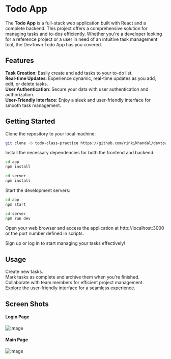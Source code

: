 # Todo App

The __Todo App__ is a full-stack web application built with React and a complete backend. This project offers a comprehensive solution for managing tasks and to-dos efficiently. Whether you're a developer looking for a reference project or a user in need of an intuitive task management tool, the DevTown Todo App has you covered.

## Features
__Task Creation__: Easily create and add tasks to your to-do list.<br/>
__Real-time Updates__: Experience dynamic, real-time updates as you add, edit, or delete tasks.<br/>
__User Authentication__: Secure your data with user authentication and authorization.<br/>
__User-Friendly Interface__: Enjoy a sleek and user-friendly interface for smooth task management.<br/>


## Getting Started
Clone the repository to your local machine:

```sh
git clone -b todo-class-practice https://github.com/rinkikhandal/devtown-projects.git
```
Install the necessary dependencies for both the frontend and backend:

```sh
cd app
npm install
```
```sh
cd server
npm install
```

Start the development servers:

```sh
cd app
npm start
```
```sh
cd server
npm run dev
```
Open your web browser and access the application at http://localhost:3000 or the port number defined in scripts.<br/>

Sign up or log in to start managing your tasks effectively!

## Usage
Create new tasks.<br/>
Mark tasks as complete and archive them when you're finished.<br/>
Collaborate with team members for efficient project management.<br/>
Explore the user-friendly interface for a seamless experience.<br/>

## Screen Shots
#### Login Page
![image](https://github.com/rinkikhandal/devtown-projects/assets/99892608/946df7f3-5426-4a05-b30f-202ac2596638)
#### Main Page
![image](https://github.com/rinkikhandal/devtown-projects/assets/99892608/73736b41-e7c5-42ff-bd09-1e3b841b005e)



